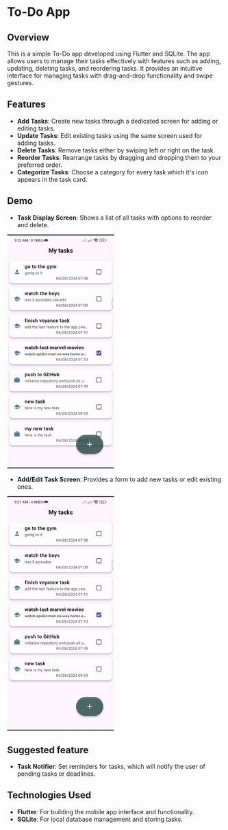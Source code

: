 # To-Do App

## Overview

This is a simple To-Do app developed using Flutter and SQLite. The app allows users to manage their tasks effectively with features such as adding, updating, deleting tasks, and reordering tasks. It provides an intuitive interface for managing tasks with drag-and-drop functionality and swipe gestures.

## Features

- **Add Tasks**: Create new tasks through a dedicated screen for adding or editing tasks.
- **Update Tasks**: Edit existing tasks using the same screen used for adding tasks.
- **Delete Tasks**: Remove tasks either by swiping left or right on the task.
- **Reorder Tasks**: Rearrange tasks by dragging and dropping them to your preferred order.
- **Categorize Tasks**: Choose a category for every task which it's icon appears in the task card.  

## Demo

- **Task Display Screen**: Shows a list of all tasks with options to reorder and delete.
<img src="gifs/home_screen.gif" width="250" alt="Home screen">

- **Add/Edit Task Screen**: Provides a form to add new tasks or edit existing ones.
<img src="gifs/new_task_screen.gif" width="250" alt="New task screen">


## Suggested feature 
- **Task Notifier**: Set reminders for tasks, which will notify the user of pending tasks or deadlines.



## Technologies Used

- **Flutter**: For building the mobile app interface and functionality.
- **SQLite**: For local database management and storing tasks.
